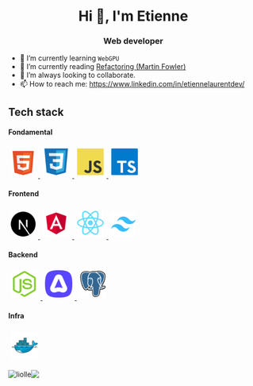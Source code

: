 <h1 align="center">Hi 👋, I'm Etienne</h1>
<h3 align="center">Web developer</h3>

- 🌱 I’m currently learning `WebGPU`
- 📖 I’m currently reading [Refactoring (Martin Fowler)](https://martinfowler.com/books/refactoring.html)
- 👯 I’m always looking to collaborate.
- 📫 How to reach me: https://www.linkedin.com/in/etiennelaurentdev/

## Tech stack

#### Fondamental

<a href="https://developer.mozilla.org/fr/docs/Web/HTML" target="_blank"> 
    <img src=".github/icons/html.svg" style="border-radius:4px; width:50px;margin:5px"/>
</a>
<a href="https://developer.mozilla.org/fr/docs/Web/CSS" target="_blank"> 
    <img src=".github/icons/css.svg" style="border-radius:4px; width:55px;margin:5px"/>
</a>
<a href="https://www.typescriptlang.org/" target="_blank"> 
    <img src=".github/icons/js.svg" style="border-radius:4px; width:55px;margin:5px"/>
</a>
<a href="https://www.typescriptlang.org/" target="_blank"> 
    <img src=".github/icons/ts.svg" style="border-radius:4px; width:55px;margin:5px"/>
</a>

#### Frontend

<a href="https://nextjs.org/" target="_blank"> 
    <img src=".github/icons/nextjs.svg" style="border-radius:4px; width:50px;margin:5px"/>
</a>
<a href="https://angular.io/" target="_blank"> 
    <img src=".github/icons/angular.svg" style="border-radius:4px; width:55px;margin:5px"/>
</a>
<a href="https://react.dev/" target="_blank"> 
    <img src=".github/icons/react.svg" style="border-radius:4px; width:55px;margin:5px"/>
</a>
<a href="https://tailwindcss.com/" target="_blank"> 
    <img src=".github/icons/tailwindcss.svg" style="border-radius:4px; width:50px;margin:5px"/>
</a>

#### Backend

<a href="https://nodejs.org/" target="_blank"> 
    <img src=".github/icons/nodejs.svg" style="border-radius:4px; width:55px;margin:5px"/>
</a>
<a href="https://adonisjs.com/" target="_blank"> 
    <img src=".github/icons/adonisjs.svg" style="border-radius:4px; width:55px;margin:5px"/>
</a>
<a href="https://www.postgresql.org/" target="_blank"> 
    <img src=".github/icons/postgresql.svg" style="border-radius:4px; width:55px;margin:5px"/>
</a>

#### Infra

<a href="https://www.docker.com/" target="_blank"> 
    <img src=".github/icons/docker.svg" style="border-radius:4px; width:55px;margin:5px"/>
</a>

<p><img align="left" src="https://github-readme-stats.vercel.app/api/top-langs?username=liolle&show_icons=true&locale=en&layout=compact" alt="liolle" /></p>

<img src="https://streak-stats.demolab.com?user=liolle"></img>
